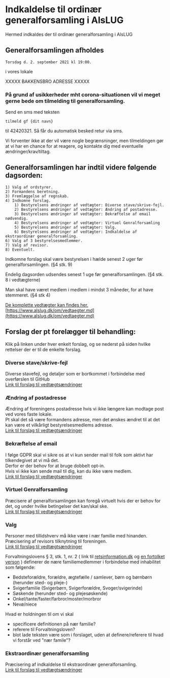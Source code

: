 <!-- send-mail 2021-08-01 -->

# Indkaldelse til ordinær generalforsamling i AlsLUG

Hermed indkaldes der til ordinær generalforsamling i AlsLUG

## Generalforsamlingen afholdes
    Torsdag d. 2. september 2021 kl 19:00.

i vores lokale

XXXXX BAKKENSBRO ADRESSE XXXXX

### På grund af usikkerheder mht corona-situationen vil vi meget gerne bede om tilmelding til generalforsamling.

Send en sms med teksten 

    tilmeld gf {dit navn}
    
til 42420321. Så får du automatisk besked retur via sms.

Vi forventer ikke at der vil være nogle begrænsninger, men tilmeldingen gør at vi har en chance for at reagere, og kontakte dig med eventuelle ændringer/krav/tiltag.



## Generalforsamlingen har indtil videre følgende dagsorden:

    1) Valg af ordstyrer.
    2) Formandens beretning.
    3) Fremlæggelse af regnskab.
    4) Indkomne forslag.
        1) Bestyrelsens ændringer af vedtægter: Diverse stave/skrive-fejl.
        2) Bestyrelsens ændringer af vedtægter: Ændring af postadresse.
        3) Bestyrelsens ændringer af vedtægter: Bekræftelse af email nødvendig.
        4) Bestyrelsens ændringer af vedtægter: Virtuel Genralforsamling
        5) Bestyrelsens ændringer af vedtægter: Valg.
        6) Bestyrelsens ændringer af vedtægter: Indkaldelse af ekstraordinær generalforsamling.
    6) Valg af 3 bestyrelsesmedlemmer.
    7) Valg af revisor.
    8) Eventuelt.

Indkomne forslag skal være bestyrelsen i hælde senest 2 uger før generalforsamlingen. (§4 stk. 9)

Endelig dagsorden udsendes senest 1 uge før generalforsamlingen. (§4 stk. 8 i vedtægterne)

Man skal have været medlem i medlem i mindst 3 måneder, for at have stemmeret. (§4 stk 4)

[De komplette vedtægter kan findes her.](https://www.alslug.dk/om/vedtaegter.md)\
[https://www.alslug.dk/om/vedtaegter.md](https://www.alslug.dk/om/vedtaegter.md)


## Forslag der pt forelægger til behandling:
Klik på linken under hver enkelt forslag, og se nederst på siden hvilke rettelser der er til de enkelte forslag.

### Diverse stave/skrive-fejl
Diverse stavefejl, og detaljer som er bortkommet i forbindelse med overførslen til GitHub\
[Link til forslag til vedtægtsændringer](https://gf21-vedtaegt-01-stavefejl.github.alslug.dk/om/vedtaegter.md)

### Ændring af postadresse
Ændring af foreningens postadresse hvis vi ikke længere kan modtage post ved vores faste lokale.\
Pt skal det så være formandens adresse, men det ønskes ændret til at det kan være et vilkårligt bestyrelsesmedlems adresse.\
[Link til forslag til vedtægtsændringer](https://gf21-vedtaegt-02-adresse.github.alslug.dk/om/vedtaegter.md)

### Bekræftelse af email
I følge GDPR skal vi sikre os at vi kun sender mail til folk som aktivt har tilkendegivet at vi må det.\
Derfor er der behov for at bruge dobbelt opt-in.\
Hvis vi ikke kan sende mail til dig, kan du ikke være medlem.\
[Link til forslag til vedtægtsændringer](https://gf21-vedtaegt-03-confirm-email.github.alslug.dk/om/vedtaegter.md)

### Virtuel Genralforsamling
Præcisere af generalforsamlingen kan foregå virtuelt hvis der er behov for det, og under hvilke betingelser det kan/skal ske.\
[Link til forslag til vedtægtsændringer](https://gf21-vedtaegt-04-virtuel-gf.github.alslug.dk/om/vedtaegter.md)

### Valg
Personer med tillidshverv må ikke være i nær familie med hinanden.\
Præcisering af revisors tilknytning til foreningen.\
[Link til forslag til vedtægtsændringer](https://gf21-vedtaegt-05-valg.github.alslug.dk/om/vedtaegter.md)

Forvaltningslovens § 3, stk. 1, nr. 2
(
link til [retsinformation.dk](https://www.retsinformation.dk/eli/lta/2014/433)
og [en fortolket verson](https://danskelove.dk/forvaltningsloven/3)
) 
definerer de nære familiemedlemmer i forbindelse med inhabilitet som følgende:

* Bedsteforældre, forældre, ægtefælle / samlever, børn og børnbørn (herunder sted- og pleje-)
* Svigerfamilie (Svigerbørn, Svigerforældre, Svoger/svigerinde)
* Søskende (herunder sted- og plejesøskende)
* Onkel/tante/faster/farbror/moster/morbror
* Nevø/niece

Hvad er holdningen til om vi skal 

* specificere definitionen på nær familie?
* referere til Forvaltningsloven?
* blot lade teksten være som i forslaget, uden at definere/referere til hvad vi forstår ved "nær famile"?

### Ekstraordinær generalforsamling
Præcisering af indkaldelse til ekstraordinær generalforsamling.\
[Link til forslag til vedtægtsændringer](https://gf21-vedtaegt-06-xgf.github.alslug.dk/om/vedtaegter.md)

